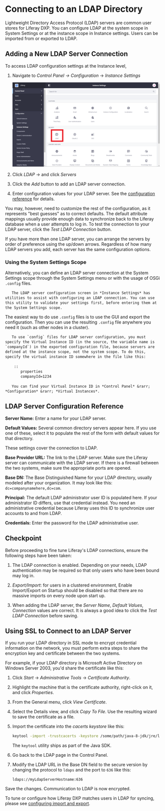 # Connecting to an LDAP Directory

Lightweight Directory Access Protocol (LDAP) servers are common user stores for Liferay DXP. You can configure LDAP at the system scope in System Settings or at the instance scope in Instance settings. Users can be imported from or exported to LDAP.

## Adding a New LDAP Server Connection

To access LDAP configuration settings at the Instance level,

1. Navigate to *Control Panel &rarr; Configuration* &rarr; *Instance Settings*

    ![LDAP configurations are available at the instance level and at the System level.](./connecting-to-an-ldap-directory/images/01.png)

1. Click *LDAP* &rarr; and click *Servers*
1. Click the *Add* button to add an LDAP server connection.
1. Enter configuration values for your LDAP server. See the [configuration reference](#ldap-server-configuration-reference) for details.

You may, however, need to customize the rest of the configuration, as it represents "best guesses" as to correct defaults. The default attribute mappings usually provide enough data to synchronize back to the Liferay database when a user attempts to log in. To test the connection to your LDAP server, click the *Test LDAP Connection* button.

If you have more than one LDAP server, you can arrange the servers by order of preference using the up/down arrows. Regardless of how many LDAP servers you add, each server has the same configuration options.

### Using the System Settings Scope

Alternatively, you can define an LDAP server connection at the System Settings scope through the System Settings menu or with the usage of OSGi `.config` files.

```tip::
   The LDAP server configuration screen in *Instance Settings* has utilities to assist with configuring an LDAP connection. You can use this utility to validate your settings first, before entering them at the System Settings scope.
```

The easiest way to do use `.config` files is to use the GUI and export the configuration. Then you can use the resulting `.config` file anywhere you need it (such as other nodes in a cluster).

```note::
   To use `config` files for LDAP server configuration, you must specify the Virtual Instance ID (in the source, the variable name is `companyId`) in the exported configuration file, because servers are defined at the instance scope, not the system scope. To do this, specify the virtual instance ID somewhere in the file like this:

    ::
       properties
       companyId=1234

   You can find your Virtual Instance ID in *Control Panel* &rarr; *Configuration* &rarr; *Virtual Instances*.
```

## LDAP Server Configuration Reference

**Server Name:** Enter a name for your LDAP server.

**Default Values:** Several common directory servers appear here. If you use one of these, select it to populate the rest of the form with default values for that directory.

These settings cover the connection to LDAP.

**Base Provider URL:** The link to the LDAP server. Make sure the Liferay server can communicate with the LDAP server. If there is a firewall between the two systems, make sure the appropriate ports are opened.

**Base DN:** The Base Distinguished Name for your LDAP directory, usually modeled after your organization. It may look like this: `dc=companynamehere,dc=com`.

**Principal:** The default LDAP administrator user ID is populated here. If your administrator ID differs, use that credential instead. You need an administrative credential because Liferay uses this ID to synchronize user accounts to and from LDAP.

**Credentials:** Enter the password for the LDAP administrative user.

## Checkpoint

Before proceeding to fine tune Liferay's LDAP connections, ensure the following steps have been taken:

1. The LDAP connection is enabled. Depending on your needs, LDAP authentication may be required so that only users who have been bound may log in.

1. *Export/Import*: for users in a clustered environment, Enable Import/Export on Startup should be disabled so that there are no massive imports on every node upon start up.

1. When adding the LDAP server, the *Server Name*, *Default Values*, *Connection* values are correct. It is always a good idea to click the *Test LDAP Connection* before saving.

## Using SSL to Connect to an LDAP Server

If you run your LDAP directory in SSL mode to encrypt credential information on the network, you must perform extra steps to share the encryption key and certificate between the two systems.

For example, if your LDAP directory is Microsoft Active Directory on Windows Server 2003, you'd share the certificate like this:

1. Click *Start* &rarr; *Administrative Tools* &rarr; *Certificate Authority*.

1. Highlight the machine that is the certificate authority, right-click on it, and click *Properties*.

1. From the General menu, click *View Certificate*.

1. Select the Details view, and click *Copy To File*. Use the resulting wizard to save the certificate as a file. 

1. Import the certificate into the *cacerts keystore* like this:

    ```bash
    keytool -import -trustcacerts -keystore /some/path/java-8-jdk/jre/lib/security/cacerts -storepass changeit -noprompt -alias MyRootCA -file /some/path/MyRootCA.cer
    ```

    The `keytool` utility ships as part of the Java SDK.

1. Go back to the LDAP page in the Control Panel.

1. Modify the LDAP URL in the Base DN field to the secure version by changing the protocol to `ldaps` and the port to `636` like this:

    ```
    ldaps://myLdapServerHostname:636
    ```

Save the changes. Communication to LDAP is now encrypted.

To tune or configure how Liferay DXP matches users in LDAP for syncing, please see [configuring import and export](./configuring-user-import-and-export.md).

